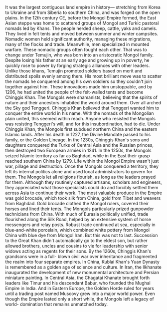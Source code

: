 It was the largest contiguous land  empire in history— stretching from Korea to Ukraine and  from Siberia to southern China, and was forged on the open plains. In the 12th century CE, before the  Mongol Empire formed, the East Asian steppe was home to  scattered groups of Mongol and Turkic pastoral nomads led by Khans. The people herded sheep, cattle,  yaks and camels. They lived in felt tents and moved between summer and winter campsites. Nomadic women held significant authority,  managing these migrations,  many of the flocks and trade. Meanwhile, men specialized in  mounted warfare. These nomadic groups often  fought each other. That was to change under Temujin, who was born into an aristocratic Mongol family. Despite losing his father at an early age  and growing up in poverty, he quickly rose to power by forging  strategic alliances with other leaders. Unlike those khans, Temujin promoted  soldiers based on merit and distributed spoils evenly  among them. His most brilliant move was to scatter  the nomads he conquered among his own soldiers so they couldn't  join together against him. These innovations made him unstoppable, and by 1206, he had united the people  of the felt-walled tents and become Chinggis Khan. The Mongols were shamanists, believing that the spirits of nature  and their ancestors inhabited the world around them. Over all arched the Sky god Tenggeri. Chinggis Khan believed that Tenggeri  wanted him to conquer the entire world in his name. With the nomads of the Mongolian  plain united, this seemed within reach. Anyone who resisted the Mongols was  resisting Tenggeri's will, and for this insubordination, had to die. Under Chinggis Khan, the Mongols first subdued northern China  and the eastern Islamic lands. After his death in 1227, the Divine Mandate passed to his family,  or the Golden Lineage. In the 1230s, Chinggis Khan's sons  and daughters conquered the Turks of Central Asia  and the Russian princes, then destroyed two European  armies in 1241. In the 1250s, the Mongols seized Islamic  territory as far as Baghdad, while in the East their grasp reached southern China by 1279. Life within the Mongol Empire wasn't just  war, pillage and destruction. Once the Mongols conquered a territory, they left its internal politics alone and used local administrators to  govern for them. The Mongols let all religions flourish,  as long as the leaders prayed for them. Although they routinely captured artisans, scholars and engineers, they appreciated what those  specialists could do and forcibly settled them across Asia  to continue their work. The most valuable produce in  the Empire was gold brocade, which took silk from China, gold from  Tibet and weavers from Baghdad. Gold brocade clothed the Mongol rulers,  covered their horses and lined their tents. The Mongols particularly prized gunpowder  technicians from China. With much of Eurasia politically unified,  trade flourished along the Silk Road, helped by an extensive system of horse  messengers and relay posts. Robust trade continued at sea, especially  in blue-and-white porcelain, which combined white pottery from Mongol  China with blue dye from Mongol Iran. But this was not to last. Succession to the Great Khan didn't  automatically go to the eldest son, but rather allowed brothers, uncles and  cousins to vie for leadership with senior widows acting as  regents for their sons. By the 1260s, Chinggis Khan's grandsons were in a full- blown civil war over inheritance and fragmented the realm into  four separate empires. In China, Kublai Khan's Yuan Dynasty is remembered as a golden age of  science and culture. In Iran, the Ilkhanate inaugurated  the development of new monumental architecture and  Persian miniature painting. In Central Asia, the Chagatai Khanate  brought forth leaders like Timur and his descendant Babur, who founded  the Mughal Empire in India. And in Eastern Europe,  the Golden Horde ruled for years until a trading post named Muscovy grew  into a major world power. Even though the Empire lasted  only a short while, the Mongols left a legacy of world- domination that remains unmatched today. 